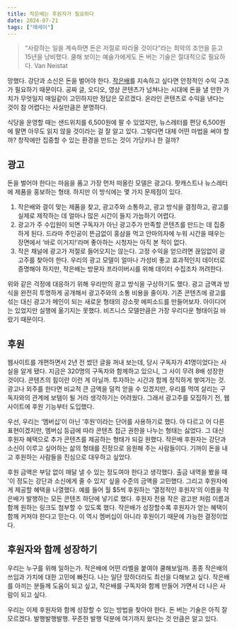 ```yaml
---
title: 작은배는 후원자가 필요하다
date: 2024-07-21
tags: ["에세이"]
---
```


> “사랑하는 일을 계속하면 돈은 저절로 따라올 것이다”라는 최악의 조언을 듣고 15년을 낭비했다. 쿨해 보이는 예술가에게도 돈 버는 기술은 절대적으로 필요하다. Van Neistat

망했다. 강단과 소신은 돈을 벌어야 한다. [작은배](https://jagunbae.com/)를 지속하고 싶다면 안정적인 수익 구조가 필요하기 때문이다.
공짜 글, 오디오, 영상 콘텐츠가 넘쳐나는 시대에 돈을 낼 만한 가치가 무엇일지 매일같이 고민하지만 정답은 모르겠다. 온라인 콘텐츠로 수익을 낸다는 것이 참 어렵다는 사실만큼은 분명하다.

식당을 운영할 때는 샌드위치를 6,500원에 팔 수 있었지만, 뉴스레터를 편당 6,500원에 팔면 아무도 읽지 않을 것이라는 걸 잘 알고 있다. 그렇다면 대체 어떤 마법을 써야 할까? 창작에만 집중할 수 있는 환경을 만드는 것이 가당키나 한 걸까?

## 광고
돈을 벌어야 한다는 마음을 품고 가장 먼저 떠올린 모델은 광고다. 팟캐스트나 뉴스레터에 제품을 홍보하는 형태. 하지만 이 방식에는 몇 가지 문제점이 있다.

1. 작은배와 결이 맞는 제품을 찾고, 광고주와 소통하고, 광고 방식을 결정하고, 광고를 실제로 제작하는 데 얼마나 많은 시간이 들지 가늠하기 어렵다.
2. 광고가 주 수입원이 되면 구독자가 아닌 광고주가 만족할 콘텐츠를 만드는 데 집중하게 된다. 드라마 주인공이 뜬금없이 홍삼을 먹고 안마의자에 누워 시간을 때우는 장면에서 ‘바로 이거지!’라며 좋아하는 시청자는 아직 본 적이 없다.
3. 작은 채널에 광고가 저절로 들어오지는 않는다. 고정 수익을 얻으려면 끊임없이 광고주를 찾아야 한다. 우리의 광고 모델이 얼마나 가성비 좋고 효과적인지 데이터로 증명해야 하지만, 작은배는 방문자 프라이버시를 위해 데이터 수집조차 꺼려한다.

위와 같은 걱정에 대응하기 위해 우리만의 광고 방식을 구상하기도 했다. 광고 금액과 방식을 완전히 투명하게 공개해서 광고주와의 소통 비용을 줄이자. 기존 콘텐츠에 광고를 섞는 대신 광고가 메인이 되는 새로운 형태의 강소팟 에피소드를 만들어보자. 아이디어는 있었지만 실행에 옮기지는 못했다. 비즈니스 모델만큼은 가장 우리다운 형태이길 바랐기 때문이다.

## 후원
웹사이트를 개편하면서 2년 전 썼던 글을 꺼내 보는데, 당시 구독자가 41명이었다는 사실을 알게 됐다. 지금은 320명의 구독자와 함께하고 있으니, 그 사이 무려 8배 성장한 것이다. 콘텐츠의 힘이란 이런 게 아닐까. 투자하는 시간과 함께 정직하게 쌓여가는 것. 광고나 외주를 한다면 비교적 큰 금액을 덜컥 얻을 수 있겠지만, 우리를 먹여 살리는 구독자와의 관계에 보탬이 될 거라 생각하기는 어려웠다. 그래서 광고주를 모집하기 전, 웹사이트에 후원 기능부터 도입했다.

우선, 우리는 ‘멤버십’이 아닌 ‘후원’이라는 단어를 사용하기로 했다. 아 다르고 어 다른 표현이겠지만, 멤버십 등급에 따라 콘텐츠 접근 권한을 나누는 형태는 싫었다. 그 대신 후원자 혜택으로 추가 콘텐츠를 제공하는 형태가 되길 원했다. 작은배 후원자는 강단과 소신이 이루고 싶어하는 삶의 형태를 진정으로 응원해 주는 사람들이다. 기꺼이 돈을 내고 후원하는 사람들을 진심으로 대우하고 싶었다.

후원 금액은 부담 없이 매달 낼 수 있는 정도여야 한다고 생각했다. 출금 내역을 봤을 때 '이 정도는 강단과 소신에게 줄 수 있지' 싶을 수준의 금액을 고민했다. 그리고 후원자에게 제공할 혜택을 나열했다. 예를 들어 월 $5씩 후원하는 ‘열정적인 후원자’의 이름을 작은배가 발행하는 모든 콘텐츠 하단에 넣기로 했다. 후원자 전용 작은 광고판 처럼 이름과 함께 원하는 링크도 첨부할 수 있도록 했다. 작은배가 성장할수록 후원자가 얻는 혜택이 함께 커져야 한다고 믿는다. 이 역시 멤버십이 아니라 후원이기 때문에 가능한 결정이었다.

## 후원자와 함께 성장하기
우리는 누구를 위해 일하는가. 작은배에 어떤 라벨을 붙여야 쿨해보일까. 종종 작은배의 쓰임과 가치에 대한 고민에 빠진다. 나는 일단 망하더라도 최선을 다해보고 싶다. 작은배를 아끼는 분들께 도움이 되고 싶고, 작은배를 구독자와 함께 만들어 가면서 더 나은 사람이 되고 싶다. 

우리는 이제 후원자와 함께 성장할 수 있는 방법을 찾아야 한다. 돈 버는 기술은 아직 잘 모르겠다. 발행발행발행. 꾸준한 발행 덕분에 여기까지 왔다는 것 만큼은 알고 있다.